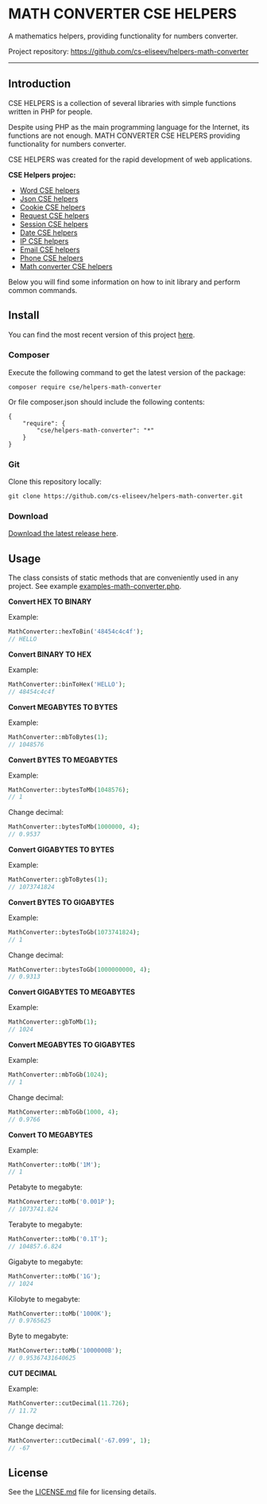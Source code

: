 MATH CONVERTER CSE HELPERS
=======

A mathematics helpers, providing functionality for numbers converter.

Project repository: https://github.com/cs-eliseev/helpers-math-converter

***

## Introduction

CSE HELPERS is a collection of several libraries with simple functions written in PHP for people.

Despite using PHP as the main programming language for the Internet, its functions are not enough. MATH CONVERTER CSE HELPERS providing functionality for numbers converter.

CSE HELPERS was created for the rapid development of web applications.

**CSE Helpers projec:**
* [Word CSE helpers](https://github.com/cs-eliseev/helpers-word)
* [Json CSE helpers](https://github.com/cs-eliseev/helpers-json)
* [Cookie CSE helpers](https://github.com/cs-eliseev/helpers-cookie)
* [Request CSE helpers](https://github.com/cs-eliseev/helpers-request)
* [Session CSE helpers](https://github.com/cs-eliseev/helpers-session)
* [Date CSE helpers](https://github.com/cs-eliseev/helpers-date)
* [IP CSE helpers](https://github.com/cs-eliseev/helpers-ip)
* [Email CSE helpers](https://github.com/cs-eliseev/helpers-email)
* [Phone CSE helpers](https://github.com/cs-eliseev/helpers-phone)
* [Math converter CSE helpers](https://github.com/cs-eliseev/helpers-phone)

Below you will find some information on how to init library and perform common commands.

## Install

You can find the most recent version of this project [here](https://github.com/cs-eliseev/helpers-math-converter).

### Composer

Execute the following command to get the latest version of the package:
```shell
composer require cse/helpers-math-converter
```

Or file composer.json should include the following contents:
```
{
    "require": {
        "cse/helpers-math-converter": "*"
    }
}
```

### Git

Clone this repository locally:
```shell
git clone https://github.com/cs-eliseev/helpers-math-converter.git
```

### Download

[Download the latest release here](https://github.com/cs-eliseev/helpers-math-converter/archive/master.zip).

## Usage

The class consists of static methods that are conveniently used in any project. See example [examples-math-converter.php](https://github.com/cs-eliseev/helpers-math-converter/blob/master/examples/examples-math-converter.php).

**Convert HEX TO BINARY**

Example:
```php
MathConverter::hexToBin('48454c4c4f');
// HELLO
```

**Convert BINARY TO HEX**

Example:
```php
MathConverter::binToHex('HELLO');
// 48454c4c4f
```

**Convert MEGABYTES TO BYTES**

Example:
```php
MathConverter::mbToBytes(1);
// 1048576
```

**Convert BYTES TO MEGABYTES**

Example:
```php
MathConverter::bytesToMb(1048576);
// 1
```

Change decimal:
```php
MathConverter::bytesToMb(1000000, 4);
// 0.9537
```

**Convert GIGABYTES TO BYTES**

Example:
```php
MathConverter::gbToBytes(1);
// 1073741824
```

**Convert BYTES TO GIGABYTES**

Example:
```php
MathConverter::bytesToGb(1073741824);
// 1
```

Change decimal:
```php
MathConverter::bytesToGb(1000000000, 4);
// 0.9313
```

**Convert GIGABYTES TO MEGABYTES**

Example:
```php
MathConverter::gbToMb(1);
// 1024
```

**Convert MEGABYTES TO GIGABYTES**

Example:
```php
MathConverter::mbToGb(1024);
// 1
```

Change decimal:
```php
MathConverter::mbToGb(1000, 4);
// 0.9766
```

**Convert TO MEGABYTES**

Example:
```php
MathConverter::toMb('1M');
// 1
```

Petabyte to megabyte:
```php
MathConverter::toMb('0.001P');
// 1073741.824
```

Terabyte to megabyte:
```php
MathConverter::toMb('0.1T');
// 104857.6.824
```

Gigabyte to megabyte:
```php
MathConverter::toMb('1G');
// 1024
```

Kilobyte to megabyte:
```php
MathConverter::toMb('1000K');
// 0.9765625
```

Byte to megabyte:
```php
MathConverter::toMb('1000000B');
// 0.95367431640625
```

**CUT DECIMAL**

Example:
```php
MathConverter::cutDecimal(11.726);
// 11.72
```

Change decimal:
```php
MathConverter::cutDecimal('-67.099', 1);
// -67
```

## License

See the [LICENSE.md](https://github.com/cs-eliseev/helpers-math-converter/blob/master/LICENSE.md) file for licensing details.